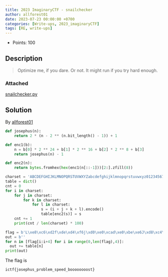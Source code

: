 ```yaml
---
title: 2023 ImaginaryCTF - snailchecker
author: allforest01
date: 2023-07-23 00:00:00 +0700
categories: [Write-ups, 2023_imaginaryCTF]
tags: [RE, write-ups]
---
```


* Points: 100

## Description

> Optimize me, if you dare. Or not. It might run if you try hard enough.

### Attached

[snailchecker.py](https://imaginaryctf.org/r/Q2CAo#check.py)

## Solution

By [allforest01](https://github.com/allforest01)

```python
def josephus(n):
    return 2 * (n - 2 ** (n.bit_length() - 1)) + 1

def enc1(b):
    n = b[0] * 2 ** 24 + b[1] * 2 ** 16 + b[2] * 2 ** 8 + b[3]
    return josephus(n) - 1

def enc2(n):
    return bytes.fromhex(hex(enc1(n[::-1]))[2:].zfill(8))

charset = 'ABCDEFGHIJKLMNOPQRSTUVWXYZabcdefghijklmnopqrstuvwxyz0123456789+/_{}'
table = dict()
cnt = 0
for i in charset:
    for j in charset:
        for k in charset:
            for l in charset:
                s = (i + j + k + l).encode()
                table[enc2(s)] = s
    cnt += 1
    print(cnt / len(charset) * 100)

flag = b'L\xe8\xc6\xd2f\xde\xd4\xf6j\xd0\xe0\xcad\xe0\xbe\xe6J\xd8\xc4\xde`\xe6\xbe\xda>\xc8\xca\xca^\xde\xde\xc4^\xde\xde\xdez\xe8\xe6\xde'
out = b''
for n in [flag[i:i+4] for i in range(0,len(flag),4)]:
  out += table[n]
print(out)
```

The flag is
```
ictf{josephus_problem_speed_boooooooost}
```